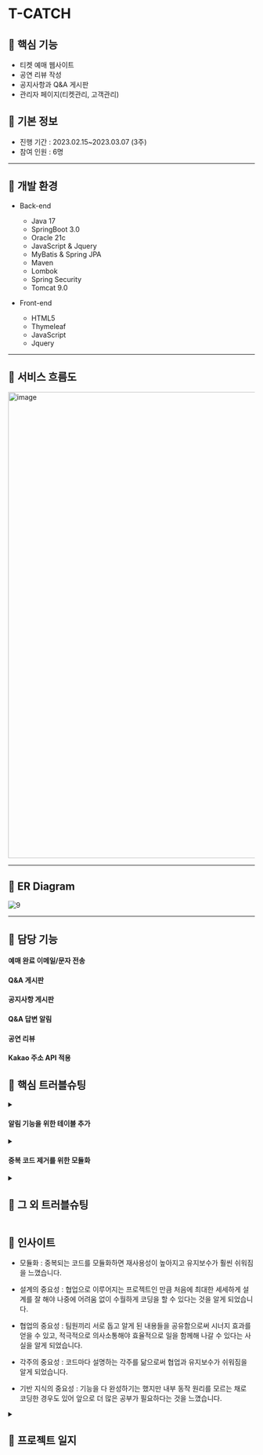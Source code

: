 # T-CATCH

## 🔅 핵심 기능

- 티켓 예매 웹사이트
- 공연 리뷰 작성
- 공지사항과 Q&A 게시판
- 관리자 페이지(티켓관리, 고객관리)


## 🔅 기본 정보
 - 진행 기간 : 2023.02.15~2023.03.07 (3주)
 - 참여 인원 : 6명

<hr>

## 🔅 개발 환경
- Back-end
  - Java 17
  - SpringBoot 3.0
  - Oracle 21c
  - JavaScript & Jquery
  - MyBatis & Spring JPA
  - Maven
  - Lombok
  - Spring Security
  - Tomcat 9.0
 
- Front-end
  - HTML5
  - Thymeleaf
  - JavaScript
  - Jquery


<hr>

## 🔅 서비스 흐름도

<img width="950" alt="image" src="https://user-images.githubusercontent.com/97737386/229759345-d6083d7b-17ca-4515-bfa6-0e26533c5371.png">

<hr>

## 🔅 ER Diagram

![9](https://user-images.githubusercontent.com/97737386/230890793-5c7aaa4e-cca8-4330-b722-37e9d71755a0.png)
<hr>


## 🔅 담당 기능

#### 예매 완료 이메일/문자 전송

#### Q&A 게시판

#### 공지사항 게시판

#### Q&A 답변 알림

#### 공연 리뷰

#### Kakao 주소 API 적용

## 🔅 핵심 트러블슈팅

<details>
<summary><h4>알림 기능을 위한 테이블 추가</h4></summary>

주요 기능 중 하나인 Q&A 답변 알림 기능을 Q&A 테이블만을 이용해서는 완성할 수 없다는 것을 깨달았습니다.

그래서 notification 테이블을 추가계설계해 알림 생성, 읽음 표시, 삭제, 알림 갯수 출력 등이 가능하게 만들었습니다.

notification 테이블은 qna 테이블과 customer 테이블의 기본키를 참조합니다.
 
</details>

<details>

 <summary><h4>중복 코드 제거를 위한 모듈화</h4></summary>
 
 페이징 기능 모듈화
 
 제가 맡은 리뷰, 공지사항, Q&A는 모두 페이징 기능이 들어가 있습니다. 페이징을 위해 중복되는 코드가 세 번 반복되는 문제가 있었습니다.
 
 그래서 Page라는 Java Class를 만들어 이 클래스를 세 곳에서 사용해 유지보수성과 효율성을 높였습니다. 
 
 <details>
  <summary>기존 코드</summary>
 </details>
 
 <details>
  <summary>개선된 코드</summary>
 </details>
 
 
</details>




<details>
 <summary><h2>🔅 그 외 트러블슈팅</h2></summary>
 <details>
 <summary><h3>Ajax 호출 오류</h3>(cannot find template)</summary>

 ```java
 @GetMapping("/qna/updateAnswer")
   public String insertAnswer(int qna_no, String qna_answer){
       QnaVO q=new QnaVO();
       q.setQna_no(qna_no);
       q.setQna_answer(qna_answer);
       return ""+DBManager.updateAnswer(q);
   }
 ```

 @ResponseBody 를 붙이지 않아서 template[1]을 찾을 수 없다는 에러 뜸. 리턴 값이 1이라서 1이라는 이름의 템플릿을 찾은 듯함
 </details>

<details>
<summary><h3>Security 403 forbidden error</h3></summary>
Security 사용할 경우 form에 토큰 추가해야 함 (DB modify할 때)

```html
<input type="hidden" th:name="${_csrf.parameterName}" th:value="${_csrf.token}">
```
</details>

<details>
<summary><h3>sqlSessionFactory가 null일 경우</h3></summary>
```xml
Cannot invoke "org.apache.ibatis.session.SqlSessionFactory.openSession()" because "com.example.finalpro.db.DBManager.sqlSessionFactory" is null] with root cause
```

-> mapper 파일 문제

Possible causes:

- xml태그 위치가 잘못되었다.
- xxxMapper.xml 파일을 Configuration 파일에 연결 안 했다.
- Configuration 파일에 mapper resource가 중복되었다.
- alias를 잘못 적었다.
- mapper 파일 내 중복되는 id가 있다.
- mapper 파일 내에 

```xml
<<<<<<<<< Temporary merge branch 1
```

이런 깃 충돌 메시지가 남아 있다.
</details>

<details>
<summary><h3>Controller Mapping 오류</h3></summary>

```xml
Error creating bean with name 'org.springframework.security.config.annotation.web.configuration.WebSecurityConfiguration': Unsatisfied dependency expressed through method 'setFilterChains' parameter 0: Error creating bean with name 'filterChain' defined in class path resource [com/example/finalpro/SecurityConfig.class]: Failed to instantiate [org.springframework.security.web.SecurityFilterChain]: Factory method 'filterChain' threw exception with message: Error creating bean with name 'mvcHandlerMappingIntrospector' defined in class path resource [org/springframework/boot/autoconfigure/web/servlet/WebMvcAutoConfiguration$EnableWebMvcConfiguration.class]: Error creating bean with name 'requestMappingHandlerMapping' defined in class path resource [org/springframework/boot/autoconfigure/web/servlet/WebMvcAutoConfiguration$EnableWebMvcConfiguration.class]: Ambiguous mapping. Cannot map 'ticketController' method 
com.example.finalpro.controller.TicketController#main()
to {GET [/main]}: There is already 'customerController' bean method
com.example.finalpro.controller.CustomerController#main(HttpSession, Model) mapped.
```

팀원들 파일을 merge한 후 @Getmapping(”/main”) 이 두 controller에 존재해서 문제가 발생했다. 한 uri당 하나만 매핑되어야 한다.

</details>

<details>
<summary><h3>form 안에 있는 button을 누르면 자동으로 form이 submit 되는 문제</h3></summary>
button을 &lt;button&gt; 말고 &lt;input type=”button”&gt;으로 만들면 해결됨
</details>

<details>
<summary><h3>Mybatis Mapper SQL에서 칼럼 이름을 변수로 지정할 경우 표기법</h3></summary>
```
${변수}
<!--예: order by ${칼럼이름}-->
```

값을 받아올 경우와는 달리 #{}가 아님을 주의!! 
</details>
<details>
<summary><h3>dependency 추가 시 미인식 문제</h3></summary>
pom.xml에 dependency 추가했을 때 프로젝트 reload를 해줘야 dependency를 인식한다.

(IntelliJ) reload 방법: 오른쪽 Maven 탭→프로젝트이름→reload project
</details>

<details>
<summary><h3>service 객체가 null인 경우</h3></summary>
```
Cannot invoke "com.example.finalpro.service.TicketService.findByTicketid(int)" because "this.ts" is null
```
→ @Autowired 를 빠트려서 발생한 문제
</details>

<details>
<summary><h3>Ajax 실행 시 무한루프</h3></summary>
Controller에서 Ajax 작성할 때 메소드 리턴타입을 void로 하면 무한루프가 생길 수 있다.
</details>
</details>

## 🔅 인사이트

- 모듈화 : 중복되는 코드를 모듈화하면 재사용성이 높아지고 유지보수가 훨씬 쉬워짐을 느꼈습니다.

- 설계의 중요성 : 협업으로 이루어지는 프로젝트인 만큼 처음에 최대한 세세하게 설계를 잘 해야 나중에 어려움 없이 수월하게 코딩을 할 수 있다는 것을 알게 되었습니다.

- 협업의 중요성 : 팀원끼리 서로 돕고 알게 된 내용들을 공유함으로써 시너지 효과를 얻을 수 있고, 적극적으로 의사소통해야 효율적으로 일을 함께해 나갈 수 있다는 사실을 알게 되었습니다.

- 각주의 중요성 : 코드마다 설명하는 각주를 닮으로써 협업과 유지보수가 쉬워짐을 알게 되었습니다.

- 기반 지식의 중요성 : 기능을 다 완성하기는 했지만 내부 동작 원리를 모르는 채로 코딩한 경우도 있어 앞으로 더 많은 공부가 필요하다는 것을 느꼈습니다.


<details>
<summary><h2>🔅 프로젝트 일지</h2></summary>

- 2/19-2/20
  - Notice와 QNA의 list/detail 조회 기능 완성
- 2/21
  - Spring Security 오류 해결
- 2/22
  - QNA insert, Notice insert 기능 완성
- 2/23
  - qna/detail 페이지에 관리자가 답글 작성/수정/삭제하는 기능 추가
  - QNA 글 공개 선택 여부/해당 작성자인지 여부에 따라 접근 제어
- 2/24
  - qna/insert 페이지에 사용자가 예매한 티켓 정보 출력
- 2/25
  - qna update & delete, notice update & delete 기능 완성
  - 조회수 증가 기능 추가
  - JS 파일 모듈화
- 2/26
  - notice 페이징, 제목/내용 검색 기능, 카테고리별 보기 기능 추가
- 2/27
  - 답변 알림 기능 추가 (새 테이블 notification 추가)
    -클릭하면 숫자 없어지기
    -알림 클릭하면 qna 상세페이지로 연결
    -x 누르면 삭제 (->ajax로) (화면에서 없어지기)
- 2/28
  - 전체 팀원 코드 merge 및 오류 수정
- 3/1
  - 회원가입, 회원정보 수정 페이지에서 카카오 주소 API를 적용해 사용자 주소를 입력받는 기능 추가
- 3/2
  - 예매 완료시 확인 문자메시지 전송 기능 추가
- 3/3
  - 마이페이지 내 후기(Review) 보기, 작성, 수정, 삭제 기능 추가
- 3/4
  - notification 수정(0개일 때 처리(숫자 표시 x, "알림이 없습니다." 출력))
  - myPageBook에서 insertReview로 넘어갈 때 이미 리뷰를 등록한 티켓이면 alert 띄우고 insert 화면으로 안 넘어가게 처리
  - QNA 답글 등록 시 링크가 포함된 email 발송 기능
- 3/5
  - 전반적인 오류 수정 및 전체 브랜치 merge
- 3/6
  - 네비게이션, 검색, 로그인 기능 임포트
  - 마이페이지 리뷰 페이징
  - 레코드가 0개일 경우의 페이징 처리
  - QNA 공개여부, 답변여부 아이콘 처리
  - QNA 공개여부/사용자에 따라 상세페이지 링크 유무 조정
  - 리뷰 등록 시 이미 사용자가 리뷰를 등록한 작품이면 등록페이지로 넘어가지 않게 처리
  - 등록일자 포맷 처리 (분까지만 나오게)
- 3/7
  - 포스터 이미지, 버튼, a태그 CSS 적용
  - 답변 알림, 리뷰 불러오기 오류 수정
</details>
